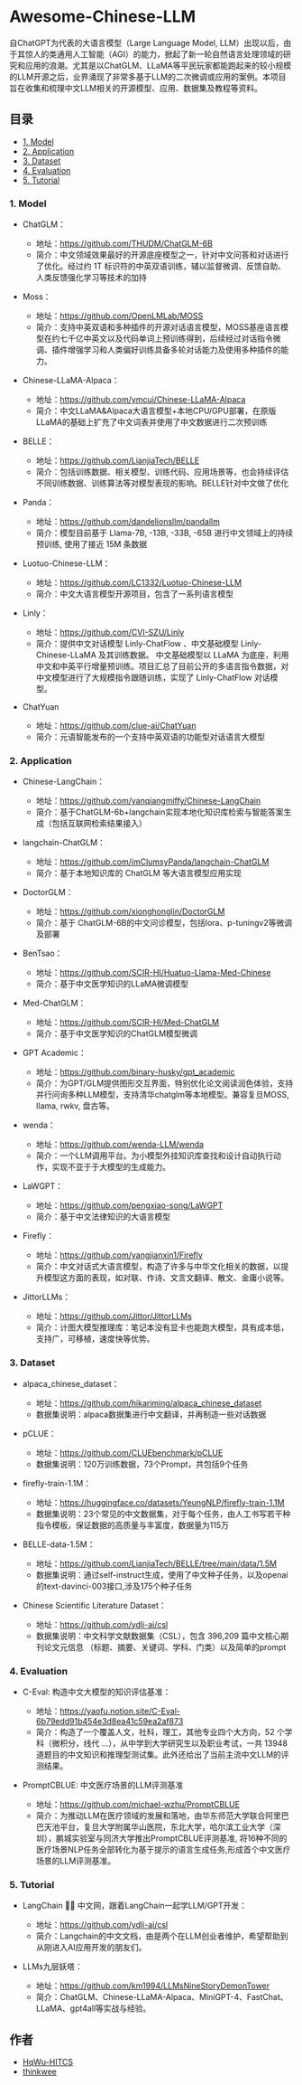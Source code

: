 # Awesome-Chinese-LLM

自ChatGPT为代表的大语言模型（Large Language Model, LLM）出现以后，由于其惊人的类通用人工智能（AGI）的能力，掀起了新一轮自然语言处理领域的研究和应用的浪潮。尤其是以ChatGLM、LLaMA等平民玩家都能跑起来的较小规模的LLM开源之后，业界涌现了非常多基于LLM的二次微调或应用的案例。本项目旨在收集和梳理中文LLM相关的开源模型、应用、数据集及教程等资料。

## 目录
  - [1. Model](#1-model)
  - [2. Application](#2-application)
  - [3. Dataset](#3-dataset)
  - [4. Evaluation](#4-evaluation)
  - [5. Tutorial](#5-tutorial)


###  1. <a name='Model'></a>Model

* ChatGLM：
  * 地址：https://github.com/THUDM/ChatGLM-6B
  * 简介：中文领域效果最好的开源底座模型之一，针对中文问答和对话进行了优化。经过约 1T 标识符的中英双语训练，辅以监督微调、反馈自助、人类反馈强化学习等技术的加持

* Moss：
  * 地址：https://github.com/OpenLMLab/MOSS
  * 简介：支持中英双语和多种插件的开源对话语言模型，MOSS基座语言模型在约七千亿中英文以及代码单词上预训练得到，后续经过对话指令微调、插件增强学习和人类偏好训练具备多轮对话能力及使用多种插件的能力。

* Chinese-LLaMA-Alpaca：
  * 地址：https://github.com/ymcui/Chinese-LLaMA-Alpaca
  * 简介：中文LLaMA&Alpaca大语言模型+本地CPU/GPU部署，在原版LLaMA的基础上扩充了中文词表并使用了中文数据进行二次预训练

* BELLE：
  * 地址：https://github.com/LianjiaTech/BELLE
  * 简介：包括训练数据、相关模型、训练代码、应用场景等，也会持续评估不同训练数据、训练算法等对模型表现的影响。BELLE针对中文做了优化

* Panda：
  * 地址：https://github.com/dandelionsllm/pandallm
  * 简介：模型目前基于 Llama-7B, -13B, -33B, -65B 进行中文领域上的持续预训练, 使用了接近 15M 条数据

* Luotuo-Chinese-LLM：
  * 地址：https://github.com/LC1332/Luotuo-Chinese-LLM
  * 简介：中文大语言模型开源项目，包含了一系列语言模型

* Linly：
  * 地址：https://github.com/CVI-SZU/Linly
  * 简介：提供中文对话模型 Linly-ChatFlow 、中文基础模型 Linly-Chinese-LLaMA 及其训练数据。 中文基础模型以 LLaMA 为底座，利用中文和中英平行增量预训练。项目汇总了目前公开的多语言指令数据，对中文模型进行了大规模指令跟随训练，实现了 Linly-ChatFlow 对话模型。

* ChatYuan
  * 地址：https://github.com/clue-ai/ChatYuan
  * 简介：元语智能发布的一个支持中英双语的功能型对话语言大模型


###  2. <a name='Application'></a>Application

* Chinese-LangChain：
  * 地址：https://github.com/yanqiangmiffy/Chinese-LangChain
  * 简介：基于ChatGLM-6b+langchain实现本地化知识库检索与智能答案生成（包括互联网检索结果接入）

* langchain-ChatGLM：
  * 地址：https://github.com/imClumsyPanda/langchain-ChatGLM
  * 简介：基于本地知识库的 ChatGLM 等大语言模型应用实现

* DoctorGLM：
  * 地址：https://github.com/xionghonglin/DoctorGLM
  * 简介：基于 ChatGLM-6B的中文问诊模型，包括lora、p-tuningv2等微调及部署

* BenTsao：
  * 地址：https://github.com/SCIR-HI/Huatuo-Llama-Med-Chinese
  * 简介：基于中文医学知识的LLaMA微调模型

* Med-ChatGLM：
  * 地址：https://github.com/SCIR-HI/Med-ChatGLM
  * 简介：基于中文医学知识的ChatGLM模型微调

* GPT Academic：
  * 地址：https://github.com/binary-husky/gpt_academic
  * 简介：为GPT/GLM提供图形交互界面，特别优化论文阅读润色体验，支持并行问询多种LLM模型，支持清华chatglm等本地模型。兼容复旦MOSS, llama, rwkv, 盘古等。

* wenda：
  * 地址：https://github.com/wenda-LLM/wenda
  * 简介：一个LLM调用平台。为小模型外挂知识库查找和设计自动执行动作，实现不亚于于大模型的生成能力。

* LaWGPT：
  * 地址：https://github.com/pengxiao-song/LaWGPT
  * 简介：基于中文法律知识的大语言模型

* Firefly：
  * 地址：https://github.com/yangjianxin1/Firefly
  * 简介：中文对话式大语言模型，构造了许多与中华文化相关的数据，以提升模型这方面的表现，如对联、作诗、文言文翻译、散文、金庸小说等。

* JittorLLMs：
  * 地址：https://github.com/Jittor/JittorLLMs
  * 简介：计图大模型推理库：笔记本没有显卡也能跑大模型，具有成本低，支持广，可移植，速度快等优势。


###  3. <a name='Dataset'></a>Dataset

* alpaca_chinese_dataset：
  * 地址：https://github.com/hikariming/alpaca_chinese_dataset
  * 数据集说明：alpaca数据集进行中文翻译，并再制造一些对话数据

* pCLUE：
  * 地址：https://github.com/CLUEbenchmark/pCLUE
  * 数据集说明：120万训练数据，73个Prompt，共包括9个任务

* firefly-train-1.1M：
  * 地址：https://huggingface.co/datasets/YeungNLP/firefly-train-1.1M
  * 数据集说明：23个常见的中文数据集，对于每个任务，由人工书写若干种指令模板，保证数据的高质量与丰富度，数据量为115万

* BELLE-data-1.5M：
  * 地址：https://github.com/LianjiaTech/BELLE/tree/main/data/1.5M
  * 数据集说明：通过self-instruct生成，使用了中文种子任务，以及openai的text-davinci-003接口,涉及175个种子任务

* Chinese Scientific Literature Dataset：
  * 地址：https://github.com/ydli-ai/csl
  * 数据集说明：中文科学文献数据集（CSL），包含 396,209 篇中文核心期刊论文元信息 （标题、摘要、关键词、学科、门类）以及简单的prompt

###  4. <a name='Evaluation'></a>Evaluation

* C-Eval: 构造中文大模型的知识评估基准：
  * 地址：https://yaofu.notion.site/C-Eval-6b79edd91b454e3d8ea41c59ea2af873
  * 简介：构造了一个覆盖人文，社科，理工，其他专业四个大方向，52 个学科（微积分，线代 …），从中学到大学研究生以及职业考试，一共 13948 道题目的中文知识和推理型测试集。此外还给出了当前主流中文LLM的评测结果。

* PromptCBLUE: 中文医疗场景的LLM评测基准
  * 地址：https://github.com/michael-wzhu/PromptCBLUE
  * 简介：为推动LLM在医疗领域的发展和落地，由华东师范大学联合阿里巴巴天池平台，复旦大学附属华山医院，东北大学，哈尔滨工业大学（深圳），鹏城实验室与同济大学推出PromptCBLUE评测基准, 将16种不同的医疗场景NLP任务全部转化为基于提示的语言生成任务,形成首个中文医疗场景的LLM评测基准。

###  5. <a name='Tutorial'></a>Tutorial

* LangChain 🦜️🔗 中文网，跟着LangChain一起学LLM/GPT开发：
  * 地址：https://github.com/ydli-ai/csl
  * 简介：Langchain的中文文档，由是两个在LLM创业者维护，希望帮助到从刚进入AI应用开发的朋友们。

* LLMs九层妖塔：
  * 地址：https://github.com/km1994/LLMsNineStoryDemonTower
  * 简介：ChatGLM、Chinese-LLaMA-Alpaca、MiniGPT-4、FastChat、LLaMA、gpt4all等实战与经验。
 

## 作者

* [HqWu-HITCS](https://github.com/HqWu-HITCS)
* [thinkwee](https://github.com/thinkwee)
